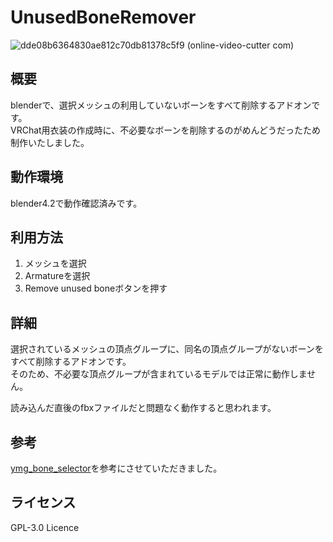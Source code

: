 # UnusedBoneRemover
![dde08b6364830ae812c70db81378c5f9 (online-video-cutter com)](https://github.com/user-attachments/assets/17f94044-a95b-4226-a98f-7b3c0fc4cf65)

## 概要
blenderで、選択メッシュの利用していないボーンをすべて削除するアドオンです。  
VRChat用衣装の作成時に、不必要なボーンを削除するのがめんどうだったため制作いたしました。  

## 動作環境
blender4.2で動作確認済みです。  

## 利用方法
1. メッシュを選択  
2. Armatureを選択  
3. Remove unused boneボタンを押す

## 詳細
選択されているメッシュの頂点グループに、同名の頂点グループがないボーンをすべて削除するアドオンです。  
そのため、不必要な頂点グループが含まれているモデルでは正常に動作しません。  

読み込んだ直後のfbxファイルだと問題なく動作すると思われます。  

## 参考
[ymg_bone_selector](https://github.com/naoya-horai/ymg_bone_selector)を参考にさせていただきました。  

## ライセンス
GPL-3.0 Licence
